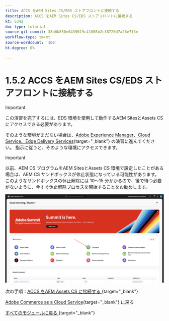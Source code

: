 ```yaml
---
title: ACCS をAEM Sites CS/EDS ストアフロントに接続する
description: ACCS をAEM Sites CS/EDS ストアフロントに接続する
kt: 5342
doc-type: tutorial
source-git-commit: 38b6b858e0439619c41008b2c38720d7a26e713e
workflow-type: tm+mt
source-wordcount: '166'
ht-degree: 0%

---
```


# 1.5.2 ACCS をAEM Sites CS/EDS ストアフロントに接続する

>[!IMPORTANT]
>
>この演習を完了するには、EDS 環境を使用して動作するAEM SitesとAssets CS にアクセスできる必要があります。
>
>そのような環境がまだない場合は、[Adobe Experience Manager、Cloud Service、Edge Delivery Services](./../../../modules/asset-mgmt/module2.1/aemcs.md){target="_blank"} の演習に進んでください。 指示に従うと、そのような環境にアクセスできます。

>[!IMPORTANT]
>
>以前、AEM CS プログラムをAEM SitesとAssets CS 環境で設定したことがある場合は、AEM CS サンドボックスが休止状態になっている可能性があります。 このようなサンドボックスの休止解除には 10～15 分かかるので、後で待つ必要がないように、今すぐ休止解除プロセスを開始することをお勧めします。

![ACCS+AEM Sites](./images/accsaemsites1.png)

次の手順：[ACCS をAEM Assets CS に接続する ](./ex3.md){target="_blank"}

[Adobe Commerce as a Cloud Service](./accs.md){target="_blank"} に戻る

[ すべてのモジュールに戻る ](./../../../overview.md){target="_blank"}
